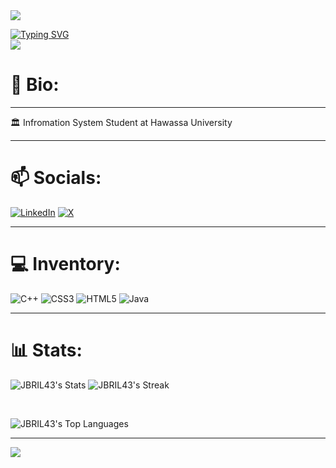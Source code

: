 <img src="https://user-images.githubusercontent.com/73097560/115834477-dbab4500-a447-11eb-908a-139a6edaec5c.gif"/>

<a href="https://git.io/typing-svg"><img src="https://readme-typing-svg.demolab.com?font=&size=25&duration=4000&pause=1000&color=5C977B&center=true&random=false&width=435&lines=HI++%F0%9F%91%8B%F0%9F%8F%BDi'm+Jibril+Nuredin" alt="Typing SVG" /></a>
<br>
<img src="https://user-images.githubusercontent.com/73097560/115834477-dbab4500-a447-11eb-908a-139a6edaec5c.gif"/>
<br>

# 💫 Bio:
---

🏛 Infromation System Student at Hawassa University<br>

---



# 📫 Socials:

[![LinkedIn](https://img.shields.io/badge/LinkedIn-%230077B5.svg?logo=linkedin&logoColor=white)](https://linkedin.com/in/jibril-nuredin) [![X](https://img.shields.io/badge/X-black.svg?logo=X&logoColor=white)](https://x.com/Jibril_43) 

---
# 💻 Inventory:

 ![C++](https://img.shields.io/badge/c++-%2300599C.svg?style=for-the-badge&logo=c&logoColor=white)  ![CSS3](https://img.shields.io/badge/css3-%231572B6.svg?style=for-the-badge&logo=css3&logoColor=white) ![HTML5](https://img.shields.io/badge/html5-%23E34F26.svg?style=for-the-badge&logo=html5&logoColor=white) ![Java](https://img.shields.io/badge/java-%23ED8B00.svg?style=for-the-badge&logo=openjdk&logoColor=white)


 ---
# 📊 Stats:

![JBRIL43's Stats](https://github-readme-stats.vercel.app/api?username=JBRIL43&theme=algolia&show_icons=true&hide_border=true&count_private=true)
![JBRIL43's Streak](https://github-readme-streak-stats.herokuapp.com/?user=JBRIL43&theme=algolia&hide_border=true)

<br>

![JBRIL43's Top Languages](https://github-readme-stats.vercel.app/api/top-langs/?username=JBRIL43&theme=algolia&show_icons=true&hide_border=true&layout=compact)



---
![](https://komarev.com/ghpvc/?username=JBRIL43&color=blue)

